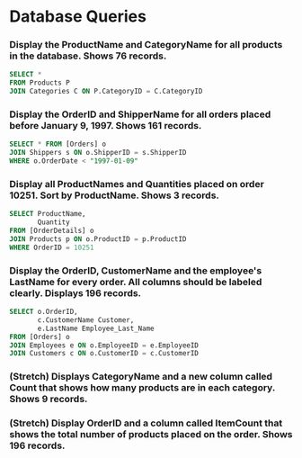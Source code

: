 # Database Queries

### Display the ProductName and CategoryName for all products in the database. Shows 76 records.

```sql
SELECT *
FROM Products P
JOIN Categories C ON P.CategoryID = C.CategoryID 
```

### Display the OrderID and ShipperName for all orders placed before January 9, 1997. Shows 161 records.

```sql
SELECT * FROM [Orders] o
JOIN Shippers s ON o.ShipperID = s.ShipperID
WHERE o.OrderDate < "1997-01-09"
```

### Display all ProductNames and Quantities placed on order 10251. Sort by ProductName. Shows 3 records.

```sql
SELECT ProductName,
	   Quantity
FROM [OrderDetails] o
JOIN Products p ON o.ProductID = p.ProductID
WHERE OrderID = 10251
```

### Display the OrderID, CustomerName and the employee's LastName for every order. All columns should be labeled clearly. Displays 196 records.

```sql
SELECT o.OrderID,
       c.CustomerName Customer,
       e.LastName Employee_Last_Name
FROM [Orders] o
JOIN Employees e ON o.EmployeeID = e.EmployeeID
JOIN Customers c ON o.CustomerID = c.CustomerID
```

### (Stretch)  Displays CategoryName and a new column called Count that shows how many products are in each category. Shows 9 records.



### (Stretch) Display OrderID and a  column called ItemCount that shows the total number of products placed on the order. Shows 196 records. 